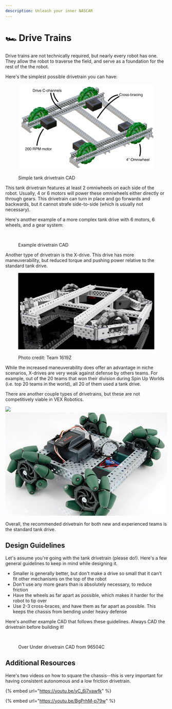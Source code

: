 ```yaml
---
description: Unleash your inner NASCAR
---
```


# 🏎️ Drive Trains

Drive trains are not technically required, but nearly every robot has one. They allow the robot to traverse the field, and serve as a foundation for the rest of the the robot.

Here's the simplest possible drivetrain you can have:

<figure><img src="../../../.gitbook/assets/image (3) (1).png" alt=""><figcaption><p>Simple tank drivetrain CAD</p></figcaption></figure>

This tank drivetrain features at least 2 omniwheels on each side of the robot. Usually, 4 or 6 motors will power these omniwheels either directly or through gears. This drivetrain can turn in place and go forwards and backwards, but it cannot strafe side-to-side (which is usually not necessary).&#x20;

Here's another example of a more complex tank drive with 6 motors, 6 wheels, and a gear system:

<figure><img src="https://lh5.googleusercontent.com/uZzR-ZprCYNac6vcJL1AmIYF_gnEuAteK7570AeTmFzUJvtQUL8EsPDtlk6i_707hXqUjh3-ekcbZHOpOUk1_OhwapOqqHQ1QqiaZOmmwZ6cu9oJ4ifs3ujX85GLSTq0TWlDwKMkf6oZBltjFSselHY" alt=""><figcaption><p>Example drivetrain CAD</p></figcaption></figure>

Another type of drivetrain is the X-drive. This drive has more maneuverability, but reduced torque and pushing power relative to the standard tank drive.

<figure><img src="../../../.gitbook/assets/image (4) (1).png" alt=""><figcaption><p>Photo credit: Team 1619Z</p></figcaption></figure>

While the increased maneuverability does offer an advantage in niche scenarios, X-drives are very weak against defense by others teams. For example, out of the 20 teams that won their division during Spin Up Worlds (i.e. top 20 teams in the world), all 20 of them used a tank drive.

There are another couple types of drivetrains, but these are not competitively viable in VEX Robotics.

![](https://lh6.googleusercontent.com/fm7KAo3V9DicBPDrqN_xbHWLRtWfoh4wiH7waIToToQDcGb6ryHB3jdOdp6oAt1pKwZ5z3vCIYHBY2SwosG3I9nkhqvuKYkkwSi39Bd7xR6ulI81RM0AzeTDDbFiZ2UPgucMLpqpMADL9BvzE87qxlY)![](<../../../.gitbook/assets/image (5) (1).png>)

Overall, the recommended drivetrain for both new and experienced teams is the standard tank drive.

## Design Guidelines

Let's assume you're going with the tank drivetrain (please do!). Here's a few general guidelines to keep in mind while designing it.

* Smaller is generally better, but don't make a drive so small that it can't fit other mechanisms on the top of the robot
* Don't use any more gears than is absolutely necessary, to reduce friction
* Have the wheels as far apart as possible, which makes it harder for the robot to tip over
* Use 2-3 cross-braces, and have them as far apart as possible. This keeps the chassis from bending under heavy defense

Here's another example CAD that follows these guidelines. Always CAD the drivetrain before building it!

<figure><img src="https://lh3.googleusercontent.com/vpbr3QGlgUUPM_iGoT-J4Tay6OJ8blknSbqUvCiIsQnAVs5XoH6vXGqj5agjIO9hNjrWCwlLfpXxlCoQEdPnkJQ-sr_3M9AYaS24eYewKAZz_7J7fwbmiCS4-TGMgg9vwuVLFPG2TS1l3QU8fBnBRJQ" alt=""><figcaption><p>Over Under drivetrain CAD from 96504C</p></figcaption></figure>

## Additional Resources

Here's two videos on how to square the chassis--this is very important for having consistent autonomous and a low friction drivetrain.

{% embed url="https://youtu.be/yC_6j7vawfk" %}

{% embed url="https://youtu.be/BgPrhM-p79w" %}

